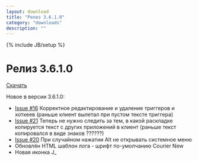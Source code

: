 ```yaml
---
layout: download
title: "Релиз 3.6.1.0"
category: "downloads"
description: ""
---
```

{% include JB/setup %}

# Релиз 3.6.1.0

[Скачать](http://nerevar.github.io/jmc/releases/jmc3610.zip)

Новое в версии 3.6.1.0:

- [Issue #16](https://github.com/nerevar/jmc/issues/16) Корректное редактирование и удаление триггеров и хоткеев (раньше клиент вылетал при пустом тексте триггера)
- [Issue #21](https://github.com/nerevar/jmc/issues/21) Теперь не нужно следить за тем, в какой раскладке копируется текст с других приложений в клиент (раньше текст копировался в виде знаков ??????)
- [Issue #20](https://github.com/nerevar/jmc/issues/20) При случайном нажатии Alt не открывать системное меню
- Обновлён HTML шаблон лога - шрифт по-умолчанию Courier New
- Новая иконка J_
